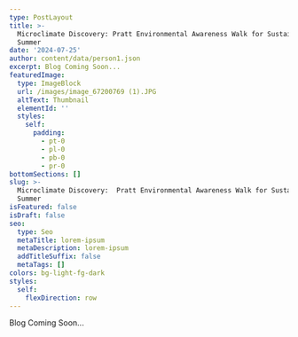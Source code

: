 ```yaml
---
type: PostLayout
title: >-
  Microclimate Discovery: Pratt Environmental Awareness Walk for Sustainable
  Summer 
date: '2024-07-25'
author: content/data/person1.json
excerpt: Blog Coming Soon...
featuredImage:
  type: ImageBlock
  url: /images/image_67200769 (1).JPG
  altText: Thumbnail
  elementId: ''
  styles:
    self:
      padding:
        - pt-0
        - pl-0
        - pb-0
        - pr-0
bottomSections: []
slug: >-
  Microclimate Discovery:  Pratt Environmental Awareness Walk for Sustainable
  Summer 
isFeatured: false
isDraft: false
seo:
  type: Seo
  metaTitle: lorem-ipsum
  metaDescription: lorem-ipsum
  addTitleSuffix: false
  metaTags: []
colors: bg-light-fg-dark
styles:
  self:
    flexDirection: row
---
```

Blog Coming Soon...
